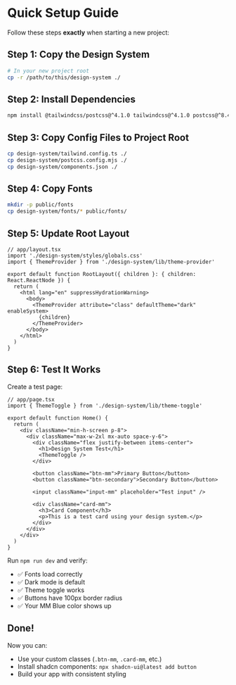 # Quick Setup Guide

Follow these steps **exactly** when starting a new project:

## Step 1: Copy the Design System

```bash
# In your new project root
cp -r /path/to/this/design-system ./
```

## Step 2: Install Dependencies

```bash
npm install @tailwindcss/postcss@^4.1.0 tailwindcss@^4.1.0 postcss@^8.4.41 tailwindcss-animate next-themes clsx tailwind-merge lucide-react
```

## Step 3: Copy Config Files to Project Root

```bash
cp design-system/tailwind.config.ts ./
cp design-system/postcss.config.mjs ./
cp design-system/components.json ./
```

## Step 4: Copy Fonts

```bash
mkdir -p public/fonts
cp design-system/fonts/* public/fonts/
```

## Step 5: Update Root Layout

```tsx
// app/layout.tsx
import './design-system/styles/globals.css'
import { ThemeProvider } from './design-system/lib/theme-provider'

export default function RootLayout({ children }: { children: React.ReactNode }) {
  return (
    <html lang="en" suppressHydrationWarning>
      <body>
        <ThemeProvider attribute="class" defaultTheme="dark" enableSystem>
          {children}
        </ThemeProvider>
      </body>
    </html>
  )
}
```

## Step 6: Test It Works

Create a test page:

```tsx
// app/page.tsx
import { ThemeToggle } from './design-system/lib/theme-toggle'

export default function Home() {
  return (
    <div className="min-h-screen p-8">
      <div className="max-w-2xl mx-auto space-y-6">
        <div className="flex justify-between items-center">
          <h1>Design System Test</h1>
          <ThemeToggle />
        </div>

        <button className="btn-mm">Primary Button</button>
        <button className="btn-secondary">Secondary Button</button>

        <input className="input-mm" placeholder="Test input" />

        <div className="card-mm">
          <h3>Card Component</h3>
          <p>This is a test card using your design system.</p>
        </div>
      </div>
    </div>
  )
}
```

Run `npm run dev` and verify:
- ✅ Fonts load correctly
- ✅ Dark mode is default
- ✅ Theme toggle works
- ✅ Buttons have 100px border radius
- ✅ Your MM Blue color shows up

## Done!

Now you can:
- Use your custom classes (`.btn-mm`, `.card-mm`, etc.)
- Install shadcn components: `npx shadcn-ui@latest add button`
- Build your app with consistent styling
